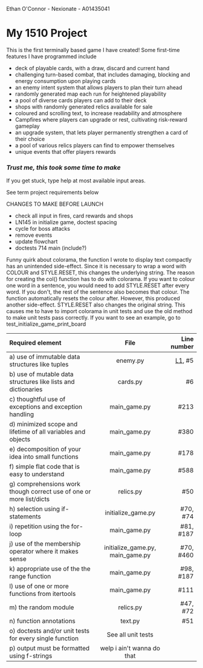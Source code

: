 Ethan O'Connor - Nexionate - A01435041

# **My  1510 Project**

This is the first terminally based game I have created! Some first-time features I have programmed include
- deck of playable cards, with a draw, discard and current hand
- challenging turn-based combat, that includes damaging, blocking and energy consumption upon playing cards
- an enemy intent system that allows players to plan their turn ahead
- randomly generated map each run for heightened playability
- a pool of diverse cards players can add to their deck
- shops with randomly generated relics available for sale
- coloured and scrolling text, to increase readability and atmosphere
- Campfires where players can upgrade or rest, cultivating risk-reward gameplay
- an upgrade system, that lets player permanently strengthen a card of their choice
- a pool of various relics players can find to empower themselves
- unique events that offer players rewards

### *Trust me, this took some time to make*
If you get stuck, type help at most available input areas. 

See term project requirements below


CHANGES TO MAKE BEFORE LAUNCH
- check all input in fires, card rewards and shops
- LN145 in initialize game, doctest spacing
- cycle for boss attacks
- remove events
- update flowchart
- doctests 714 main (include?)

Funny quirk about colorama, the function I wrote to display text compactly has an unintended side-effect. 
Since it is necessary to wrap a word with COLOUR and STYLE.RESET, this changes the underlying string. The reason for
creating the col() function has to do with colorama. If you want to colour one word in a sentence, you would need to
add STYLE.RESET after every word. If you don't, the rest of the sentence also becomes that colour. The function 
automatically resets the colour after. However, this produced another side-effect. STYLE.RESET also changes
the original string.
This causes me to have to import colorama in unit tests and use the old method to make unit tests pass correctly.
If you want to see an example, go to test_initialize_game_print_board


| Required element                                                    |               File               |              Line number |
|:--------------------------------------------------------------------|:--------------------------------:|-------------------------:|
| a) use of immutable data structures like tuples                     |             enemy.py             | [L1](./main_game.py), #5 |
| b) use of mutable data structures like lists and dictionaries       |             cards.py             |                       #6 |
| c) thoughtful use of exceptions and exception handling              |           main_game.py           |                     #213 |
| d) minimized scope and lifetime of all variables and objects        |           main_game.py           |                     #380 |
| e) decomposition of your idea into small functions                  |           main_game.py           |                     #178 |
| f) simple flat code that is easy to understand                      |           main_game.py           |                     #588 |
| g) comprehensions work though correct use of one or more list/dicts |            relics.py             |                      #50 |
| h) selection using if-statements                                    |        initialize_game.py        |                 #70, #74 |
| i) repetition using the for-loop                                    |           main_game.py           |                #81, #187 |
| j) use of the membership operator where it makes sense              | initialize_game.py, main_game.py |                #70, #460 |
| k) appropriate use of the the range function                        |           main_game.py           |                #98, #187 |
| l) use of one or more functions from itertools                      |           main_game.py           |                     #111 |
| m) the random module                                                |            relics.py             |                 #47, #72 |
| n) function annotations                                             |             text.py              |                      #51 |
| o) doctests and/or unit tests for every single function             |        See all unit tests        |                          |
| p) output must be formatted using f-strings                         |    welp i ain't wanna do that    |                          |